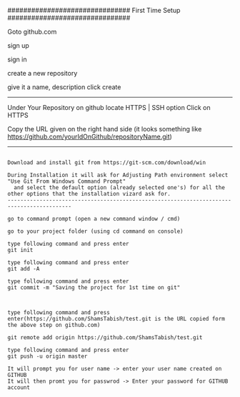
############################### First Time Setup ###############################

Goto github.com

sign up 

sign in

create a new repository

give it a name, description click create

------------------------------------------------------------------------------

Under Your Repository on github locate HTTPS | SSH option 
Click on HTTPS 

Copy the URL given on the right hand side (it looks something like https://github.com/yourIdOnGithub/repositoryName.git)




_______________________________________________________________________________

~~~~~~~~~~~~~~~~~~~~~~~~~~~~~~~~~~~~ On Your Machine ~~~~~~~~~~~~~~~~~~~~~~~~~~~~~~~~~~~~

Download and install git from https://git-scm.com/download/win

During Installation it will ask for Adjusting Path environment select "Use Git From Windows Command Prompt"
  and select the default option (already selected one's) for all the other options that the installation vizard ask for.
------------------------------------------------------------------------------------------

go to command prompt (open a new command window / cmd)

go to your project folder (using cd command on console)

type following command and press enter
git init

type following command and press enter
git add -A

type following command and press enter
git commit -m "Saving the project for 1st time on git"



type following command and press enter(https://github.com/ShamsTabish/test.git is the URL copied form the above step on github.com) 

git remote add origin https://github.com/ShamsTabish/test.git

type following command and press enter
git push -u origin master

It will prompt you for user name -> enter your user name created on GITHUB
It will then promt you for passwrod -> Enter your password for GITHUB account




